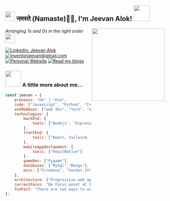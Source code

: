 <h2><img src="https://emojis.slackmojis.com/emojis/images/1531849430/4246/blob-sunglasses.gif?1531849430" width="30"/> नमस्ते (Namaste)🙏🏻, I'm Jeevan Alok! <img src="https://media.giphy.com/media/12oufCB0MyZ1Go/giphy.gif" width="50"></h2>
<img align='right' src="https://media.giphy.com/media/M9gbBd9nbDrOTu1Mqx/giphy.gif" width="230">
<p><em>Arranging 1s and 0s in the right order 
<img src="https://media.giphy.com/media/WUlplcMpOCEmTGBtBW/giphy.gif" width="30"/> 
</em></p>

[![Linkedin: Jeevan Alok](https://img.shields.io/badge/-JeevanAlok-blue?style=flat-square&logo=Linkedin&logoColor=white&link=https://www.linkedin.com/in/jeevan-alok-mohanty-b9143a22b/)](https://www.linkedin.com/in/jeevan-alok-mohanty-b9143a22b/)
<a href="mailto:inventorjeevan@gmail.com">![inventorjeevan@gmail.com](https://img.shields.io/badge/inventorjeevan@gmai.com-D14836?style=flat-square&logo=gmail&logoColor=white)  </a>
[![Personal Website](https://img.shields.io/badge/Personal_Portfolio-46a2f1.svg?&style=flat-square&logo=Google-Chrome&logoColor=white&link=https://jeevanalok.github.io/portfolio)](https://jeevanalok.github.io/portfolio)
[![Read my blogs](https://img.shields.io/badge/Personal_Portfolio-46a2f1.svg?&style=flat-square&logo=Google-Chrome&logoColor=white&link=https://jeevans-storybytes.pages.dev/)](https://jeevans-storybytes.pages.dev/)


### <img src="https://media.giphy.com/media/VgCDAzcKvsR6OM0uWg/giphy.gif" width="50"> A little more about me...  

```javascript
const jeevan = {
    pronouns: "He" | "Him",
    code: ["Javascript", "Python", "C++",],
    askMeAbout: ["web dev", "tech", "anime"],
    technologies: {
        backEnd: {
            tools: ["Nodejs", "Express","Flask","Golang"],
        },
        frontEnd: {
            tools: ["React, Tailwind, Bootstrap, Html5, Less, Css"]
        },
        mobileAppDevlopment: {
            tools: ["ReactNative"]
        },
        gameDev: ["Pygame"],
        databases: ["MySql","Mongo"],
        misc: ["Firebase", "Socket.IO","p5.js"]
    },
    architecture: ["Progressive web applications", "Single page applications","Cross Platform app development"],
    currentFocus: "No Focus point at this time",
    funFact: "There are two ways to write error-free programs; only the third one works"
};
```
<!-- <img src="https://media.giphy.com/media/LnQjpWaON8nhr21vNW/giphy.gif" width="60"> <em><b>I love connecting with different people</b> so if you want to say <b>hi, I'll be happy to meet you more!</b> 😊</em> -->

